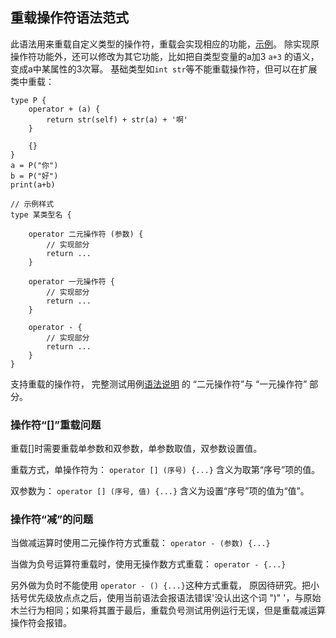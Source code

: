 ## 重载操作符语法范式

此语法用来重载自定义类型的操作符，重载会实现相应的功能，[示例](../../测试/类型/操作符/定义操作符.ul)。
除实现原操作符功能外，还可以修改为其它功能，比如把自类型变量的a加3 `a+3` 的语义，变成a中某属性的3次幂。
基础类型如`int str`等不能重载操作符，但可以在扩展类中重载：

```
type P {
    operator + (a) {
        return str(self) + str(a) + '啊'
    }

    {}
}
a = P("你")
b = P("好")
print(a+b)
```

```
// 示例样式
type 某类型名 {
    
    operator 二元操作符 (参数) {
        // 实现部分
        return ...
    }

    operator 一元操作符 {
        // 实现部分
        return ...
    }

    operator - {
        // 实现部分
        return ...
    }
}
```

支持重载的操作符， 完整测试用例[语法说明](../语法说明.md) 的 “二元操作符”与 “一元操作符” 部分。

### 操作符“[]”重载问题
重载[]时需要重载单参数和双参数，单参数取值，双参数设置值。

重载方式，单操作符为：
`operator [] (序号) {...}`
含义为取第“序号”项的值。

双参数为： 
`operator [] (序号, 值) {...}`
含义为设置“序号”项的值为“值”。

### 操作符“减”的问题
当做减运算时使用二元操作符方式重载：
`operator - (参数) {...}`

当做为负号运算符重载时，使用无操作数方式重载：
`operator - {...}`

另外做为负时不能使用 `operator - () {...}`这种方式重载，
原因待研究。把小括号优先级放点点之后，使用当前语法会报语法错误'没认出这个词 ")" '，与原始木兰行为相同；如果将其置于最后，重载负号测试用例运行无误，但是重载减运算操作符会报错。
